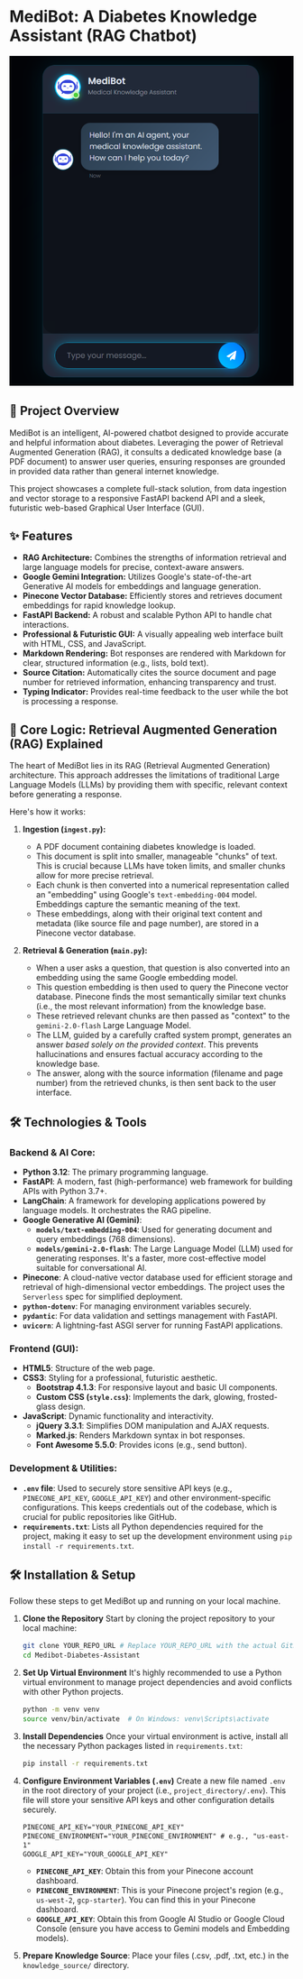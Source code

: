 # MediBot: A Diabetes Knowledge Assistant (RAG Chatbot)

![MediBot Chatbot Interface](/medibot.png)

## 🚀 Project Overview

MediBot is an intelligent, AI-powered chatbot designed to provide accurate and helpful information about diabetes. Leveraging the power of Retrieval Augmented Generation (RAG), it consults a dedicated knowledge base (a PDF document) to answer user queries, ensuring responses are grounded in provided data rather than general internet knowledge.

This project showcases a complete full-stack solution, from data ingestion and vector storage to a responsive FastAPI backend API and a sleek, futuristic web-based Graphical User Interface (GUI).

## ✨ Features

* **RAG Architecture:** Combines the strengths of information retrieval and large language models for precise, context-aware answers.
* **Google Gemini Integration:** Utilizes Google's state-of-the-art Generative AI models for embeddings and language generation.
* **Pinecone Vector Database:** Efficiently stores and retrieves document embeddings for rapid knowledge lookup.
* **FastAPI Backend:** A robust and scalable Python API to handle chat interactions.
* **Professional & Futuristic GUI:** A visually appealing web interface built with HTML, CSS, and JavaScript.
* **Markdown Rendering:** Bot responses are rendered with Markdown for clear, structured information (e.g., lists, bold text).
* **Source Citation:** Automatically cites the source document and page number for retrieved information, enhancing transparency and trust.
* **Typing Indicator:** Provides real-time feedback to the user while the bot is processing a response.

## 🧠 Core Logic: Retrieval Augmented Generation (RAG) Explained

The heart of MediBot lies in its RAG (Retrieval Augmented Generation) architecture. This approach addresses the limitations of traditional Large Language Models (LLMs) by providing them with specific, relevant context before generating a response.

Here's how it works:

1.  **Ingestion (`ingest.py`):**
    * A PDF document containing diabetes knowledge is loaded.
    * This document is split into smaller, manageable "chunks" of text. This is crucial because LLMs have token limits, and smaller chunks allow for more precise retrieval.
    * Each chunk is then converted into a numerical representation called an "embedding" using Google's `text-embedding-004` model. Embeddings capture the semantic meaning of the text.
    * These embeddings, along with their original text content and metadata (like source file and page number), are stored in a Pinecone vector database.

2.  **Retrieval & Generation (`main.py`):**
    * When a user asks a question, that question is also converted into an embedding using the same Google embedding model.
    * This question embedding is then used to query the Pinecone vector database. Pinecone finds the most semantically similar text chunks (i.e., the most relevant information) from the knowledge base.
    * These retrieved relevant chunks are then passed as "context" to the `gemini-2.0-flash` Large Language Model.
    * The LLM, guided by a carefully crafted system prompt, generates an answer *based solely on the provided context*. This prevents hallucinations and ensures factual accuracy according to the knowledge base.
    * The answer, along with the source information (filename and page number) from the retrieved chunks, is then sent back to the user interface.

## 🛠️ Technologies & Tools

### Backend & AI Core:
* **Python 3.12**: The primary programming language.
* **FastAPI**: A modern, fast (high-performance) web framework for building APIs with Python 3.7+.
* **LangChain**: A framework for developing applications powered by language models. It orchestrates the RAG pipeline.
* **Google Generative AI (Gemini)**:
    * **`models/text-embedding-004`**: Used for generating document and query embeddings (768 dimensions).
    * **`models/gemini-2.0-flash`**: The Large Language Model (LLM) used for generating responses. It's a faster, more cost-effective model suitable for conversational AI.
* **Pinecone**: A cloud-native vector database used for efficient storage and retrieval of high-dimensional vector embeddings. The project uses the `Serverless` spec for simplified deployment.
* **`python-dotenv`**: For managing environment variables securely.
* **`pydantic`**: For data validation and settings management with FastAPI.
* **`uvicorn`**: A lightning-fast ASGI server for running FastAPI applications.

### Frontend (GUI):
* **HTML5**: Structure of the web page.
* **CSS3**: Styling for a professional, futuristic aesthetic.
    * **Bootstrap 4.1.3**: For responsive layout and basic UI components.
    * **Custom CSS (`style.css`)**: Implements the dark, glowing, frosted-glass design.
* **JavaScript**: Dynamic functionality and interactivity.
    * **jQuery 3.3.1**: Simplifies DOM manipulation and AJAX requests.
    * **Marked.js**: Renders Markdown syntax in bot responses.
    * **Font Awesome 5.5.0**: Provides icons (e.g., send button).

### Development & Utilities:
* **`.env` file**: Used to securely store sensitive API keys (e.g., `PINECONE_API_KEY`, `GOOGLE_API_KEY`) and other environment-specific configurations. This keeps credentials out of the codebase, which is crucial for public repositories like GitHub.
* **`requirements.txt`**: Lists all Python dependencies required for the project, making it easy to set up the development environment using `pip install -r requirements.txt`.


## 🛠️ Installation & Setup

Follow these steps to get MediBot up and running on your local machine.

1.  **Clone the Repository**
    Start by cloning the project repository to your local machine:
    ```bash
    git clone YOUR_REPO_URL # Replace YOUR_REPO_URL with the actual GitHub URL
    cd Medibot-Diabetes-Assistant
    ```

2.  **Set Up Virtual Environment**
    It's highly recommended to use a Python virtual environment to manage project dependencies and avoid conflicts with other Python projects.
    ```bash
    python -m venv venv
    source venv/bin/activate  # On Windows: venv\Scripts\activate
    ```

3.  **Install Dependencies**
    Once your virtual environment is active, install all the necessary Python packages listed in `requirements.txt`:
    ```bash
    pip install -r requirements.txt
    ```

4.  **Configure Environment Variables (`.env`)**
    Create a new file named `.env` in the root directory of your project (i.e., `project_directory/.env`). This file will store your sensitive API keys and other configuration details securely.
    ```
    PINECONE_API_KEY="YOUR_PINECONE_API_KEY"
    PINECONE_ENVIRONMENT="YOUR_PINECONE_ENVIRONMENT" # e.g., "us-east-1"
    GOOGLE_API_KEY="YOUR_GOOGLE_API_KEY"
    ```
    * **`PINECONE_API_KEY`**: Obtain this from your Pinecone account dashboard.
    * **`PINECONE_ENVIRONMENT`**: This is your Pinecone project's region (e.g., `us-west-2`, `gcp-starter`). You can find this in your Pinecone dashboard.
    * **`GOOGLE_API_KEY`**: Obtain this from Google AI Studio or Google Cloud Console (ensure you have access to Gemini models and Embedding models).

5. **Prepare Knowledge Source**: Place your files (.csv, .pdf, .txt, etc.) in the `knowledge_source/` directory.

